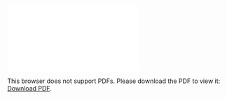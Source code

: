 <object data="christ-in-song/CIS1908pdfs/533.pdf" type="application/pdf" width="100%" height="1024px">
    <embed src="christ-in-song/CIS1908pdfs/533.pdf">
        <p>This browser does not support PDFs. Please download the PDF to view it: <a href="christ-in-song/CIS1908pdfs/533.pdf">Download PDF</a>.</p>
    </embed>
</object>
